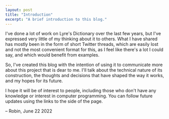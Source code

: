 ```yaml
---
layout: post
title: "Introduction"
excerpt: "A brief introduction to this blog."
---
```


I've done a lot of work on Lyre's Dictionary over the last few years, but I've expressed
very little of my thinking about it to others. What I have shared has mostly been in the
form of short Twitter threads, which are easily lost and not the most convenient format
for this, as I feel like there's a lot I could say, and which would benefit from examples.

So, I've created this blog with the intention of using it to communicate more about this
project that is dear to me. I'll talk about the technical nature of its construction, the
thoughts and decisions that have shaped the way it works, and my hopes for its future.

I hope it will be of interest to people, including those who don't have any knowledge
or interest in computer programming. You can follow future updates using the links to the
side of the page.

– Robin, June 22 2022
